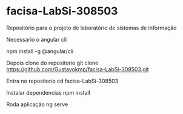 # facisa-LabSi-308503
Repositório para o projeto de laboratório de sistemas de informação 

Necessario o angular cli

npm install -g @angular/cli

Depois clone do repositorio
git clone https://github.com/Gustavokmp/facisa-LabSi-308503.git

Entra no repositorio
cd facisa-LabSi-308503

Instalar dependencias
npm install

Roda aplicação
ng serve
